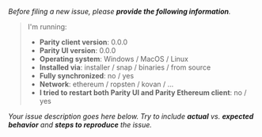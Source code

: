 _Before filing a new issue, please **provide the following information**._

> I'm running:
>
> - **Parity client version**: 0.0.0
> - **Parity UI version**: 0.0.0
> - **Operating system**: Windows / MacOS / Linux
> - **Installed via**: installer / snap / binaries / from source
> - **Fully synchronized**: no / yes
> - **Network**: ethereum / ropsten / kovan / ...
> - **I tried to restart both Parity UI and Parity Ethereum client**: no / yes

_Your issue description goes here below. Try to include **actual** vs. **expected behavior** and **steps to reproduce** the issue._

